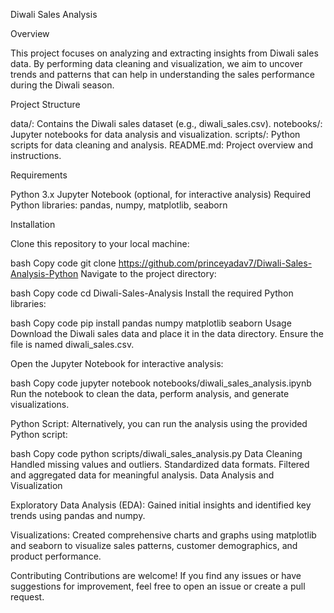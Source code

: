 Diwali Sales Analysis

Overview

This project focuses on analyzing and extracting insights from Diwali sales data. 
By performing data cleaning and visualization, we aim to uncover trends and patterns that can help in understanding the sales performance during the Diwali season.

Project Structure

data/: Contains the Diwali sales dataset (e.g., diwali_sales.csv).
notebooks/: Jupyter notebooks for data analysis and visualization.
scripts/: Python scripts for data cleaning and analysis.
README.md: Project overview and instructions.

Requirements

Python 3.x
Jupyter Notebook (optional, for interactive analysis)
Required Python libraries: pandas, numpy, matplotlib, seaborn

Installation

Clone this repository to your local machine:

bash
Copy code
git clone https://github.com/princeyadav7/Diwali-Sales-Analysis-Python
Navigate to the project directory:

bash
Copy code
cd Diwali-Sales-Analysis
Install the required Python libraries:

bash
Copy code
pip install pandas numpy matplotlib seaborn
Usage
Download the Diwali sales data and place it in the data directory. Ensure the file is named diwali_sales.csv.

Open the Jupyter Notebook for interactive analysis:

bash
Copy code
jupyter notebook notebooks/diwali_sales_analysis.ipynb
Run the notebook to clean the data, perform analysis, and generate visualizations.

Python Script: Alternatively, you can run the analysis using the provided Python script:

bash
Copy code
python scripts/diwali_sales_analysis.py
Data Cleaning
Handled missing values and outliers.
Standardized data formats.
Filtered and aggregated data for meaningful analysis.
Data Analysis and Visualization

Exploratory Data Analysis (EDA): Gained initial insights and identified key trends using pandas and numpy.

Visualizations: Created comprehensive charts and graphs using matplotlib and seaborn to visualize sales patterns, customer demographics, and product performance.

Contributing
Contributions are welcome! If you find any issues or have suggestions for improvement, feel free to open an issue or create a pull request.
